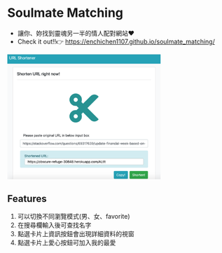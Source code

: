 # Soulmate Matching
 - 讓你、妳找到靈魂另一半的情人配對網站❤️
 - Check it out!!👉 https://enchichen1107.github.io/soulmate_matching/
<img src="https://github.com/enchichen1107/url_shortener/blob/main/urldemo.png" width=350>

 ## Features
 1. 可以切換不同瀏覽模式(男、女、favorite)
 2. 在搜尋欄輸入後可查找名字
 3. 點選卡片上資訊按鈕會出現詳細資料的視窗
 4. 點選卡片上愛心按鈕可加入我的最愛
